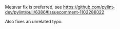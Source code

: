 Metavar fix is preferred, see https://github.com/pylint-dev/pylint/pull/6386#issuecomment-1102288022

Also fixes an unrelated typo.
